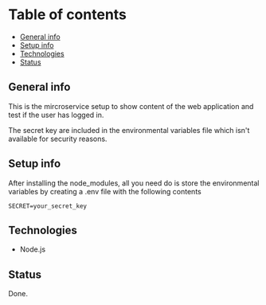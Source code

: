 # Table of contents

* [General info](#general-info)
* [Setup info](#setup-info)
* [Technologies](#technologies)
* [Status](#status)

## General info

This is the mircroservice setup to show content of the web application and test if the user has logged in.

The secret key are included in the environmental variables file which isn't available for security reasons.

## Setup info

After installing the node_modules, all you need do is store the environmental variables by creating a .env file with the following contents

```text
SECRET=your_secret_key
```

## Technologies

* Node.js

## Status

Done.

